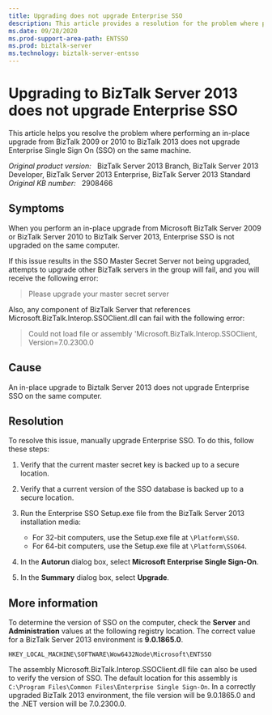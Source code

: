 ```yaml
---
title: Upgrading does not upgrade Enterprise SSO
description: This article provides a resolution for the problem where performing an in-place upgrade from BizTalk 2009 or 2010 to BizTalk 2013 does not upgrade Enterprise Single Sign On on the same machine.
ms.date: 09/28/2020
ms.prod-support-area-path: ENTSSO
ms.prod: biztalk-server
ms.technology: biztalk-server-entsso
---
```

# Upgrading to BizTalk Server 2013 does not upgrade Enterprise SSO

This article helps you resolve the problem where performing an in-place upgrade from BizTalk 2009 or 2010 to BizTalk 2013 does not upgrade Enterprise Single Sign On (SSO) on the same machine.

_Original product version:_ &nbsp; BizTalk Server 2013 Branch, BizTalk Server 2013 Developer, BizTalk Server 2013 Enterprise, BizTalk Server 2013 Standard  
_Original KB number:_ &nbsp; 2908466

## Symptoms

When you perform an in-place upgrade from Microsoft BizTalk Server 2009 or BizTalk Server 2010 to BizTalk Server 2013, Enterprise SSO is not upgraded on the same computer.

If this issue results in the SSO Master Secret Server not being upgraded, attempts to upgrade other BizTalk servers in the group will fail, and you will receive the following error:

> Please upgrade your master secret server

Also, any component of BizTalk Server that references Microsoft.BizTalk.Interop.SSOClient.dll can fail with the following error:

> Could not load file or assembly 'Microsoft.BizTalk.Interop.SSOClient, Version=7.0.2300.0

## Cause

An in-place upgrade to Biztalk Server 2013 does not upgrade Enterprise SSO on the same computer.

## Resolution

To resolve this issue, manually upgrade Enterprise SSO. To do this, follow these steps:

1. Verify that the current master secret key is backed up to a secure location.
2. Verify that a current version of the SSO database is backed up to a secure location.
3. Run the Enterprise SSO Setup.exe file from the BizTalk Server 2013 installation media:

   - For 32-bit computers, use the Setup.exe file at `\Platform\SSO`.
   - For 64-bit computers, use the Setup.exe file at `\Platform\SSO64`.

4. In the **Autorun** dialog box, select **Microsoft Enterprise Single Sign-On**.
5. In the **Summary** dialog box, select **Upgrade**.

## More information

To determine the version of SSO on the computer, check the **Server** and **Administration** values at the following registry location. The correct value for a BizTalk Server 2013 environment is **9.0.1865.0**.

`HKEY_LOCAL_MACHINE\SOFTWARE\Wow6432Node\Microsoft\ENTSSO`

The assembly Microsoft.BizTalk.Interop.SSOClient.dll file can also be used to verify the version of SSO. The default location for this assembly is `C:\Program Files\Common Files\Enterprise Single Sign-On`. In a correctly upgraded BizTalk 2013 environment, the file version will be 9.0.1865.0 and the .NET version will be 7.0.2300.0.

